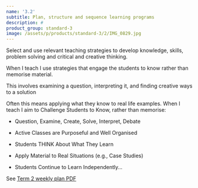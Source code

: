 ```yaml
---
name: '3.2'
subtitle: Plan, structure and sequence learning programs
description: #
product_group: standard-3
image: /assets/p/products/standard-3/2/IMG_0829.jpg
---
```

Select and use relevant teaching strategies to develop knowledge, skills, problem solving and critical and creative thinking.

When I teach I use strategies that engage the students to know rather than memorise material.

This involves examining a question, interpreting it, and finding creative ways to a solution

Often this means applying what they know to real life examples. When I teach I aim to Challenge Students to Know, rather than memorise:

- Question, Examine, Create, Solve, Interpret, Debate

- Active Classes are Purposeful and Well Organised

- Students THINK About What They Learn

- Apply Material to Real Situations (e.g., Case Studies)

- Students Continue to Learn Independently…

See [Term 2 weekly plan PDF](/assets/pdf/Term-2-weekly-plans-Ms-Brynne.pdf)
